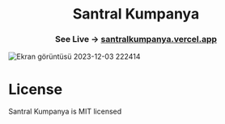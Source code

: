 <h1 align="center">Santral Kumpanya</h1>

<h3 align="center">
    See Live -> <a href="https://santralkumpanya.vercel.app/">santralkumpanya.vercel.app</a>
</h3>

![Ekran görüntüsü 2023-12-03 222414](https://github.com/YakupSadi/YakupSadi/assets/113919143/381dde8b-721b-4c9b-b53c-ee4fd5645e1a)

# License
Santral Kumpanya is MIT licensed
